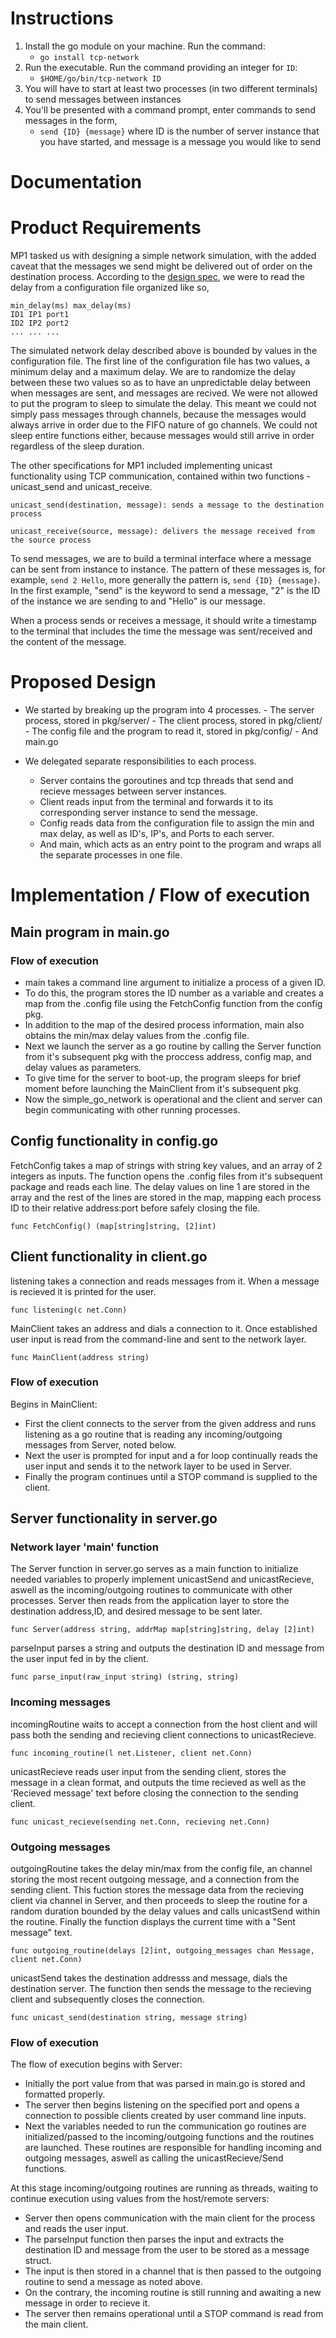 # Instructions

1. Install the go module on your machine. Run the command:
   - `go install tcp-network`
2. Run the executable. Run the command providing an integer for `ID`:
   - `$HOME/go/bin/tcp-network ID`
3. You will have to start at least two processes (in two different terminals) to send messages between instances
4. You'll be presented with a command prompt, enter commands to send messages in the form,
   - `send {ID} {message}` where ID is the number of server instance that you have started, and message is a message you would like to send

# Documentation

# Product Requirements

MP1 tasked us with designing a simple network simulation, with the added caveat that the messages we send might be delivered out of order on the destination process. According to the [design spec](https://docs.google.com/document/d/1qLuygCkNm5WbI_a-LBhVs95_BlTyEbFuOeM_CtxrDV0/), we were to read the delay from a configuration file organized like so,

```
min_delay(ms) max_delay(ms)
ID1 IP1 port1
ID2 IP2 port2
... ... ...
```

The simulated network delay described above is bounded by values in the configuration file. The first line of the configuration file has two values, a minimum delay and a maximum delay. We are to randomize the delay between these two values so as to have an unpredictable delay between when messages are sent, and messages are recived. We were not allowed to put the program to sleep to simulate the delay. This meant we could not simply pass messages through channels, because the messages would always arrive in order due to the FIFO nature of go channels. We could not sleep entire functions either, because messages would still arrive in order regardless of the sleep duration.

The other specifications for MP1 included implementing unicast functionality using TCP communication, contained within two functions - unicast_send and unicast_receive.

`unicast_send(destination, message): sends a message to the destination process`

`unicast_receive(source, message): delivers the message received from the source process`

To send messages, we are to build a terminal interface where a message can be sent from instance to instance. The pattern of these messages is, for example, `send 2 Hello`, more generally the pattern is, `send {ID} {message}`. In the first example, "send" is the keyword to send a message, "2" is the ID of the instance we are sending to and "Hello" is our message.

When a process sends or receives a message, it should write a timestamp to the terminal that includes the time the message was sent/received and the content of the message.

# Proposed Design

- We started by breaking up the program into 4 processes. - The server process, stored in pkg/server/ - The client process, stored in pkg/client/ - The config file and the program to read it, stored in pkg/config/ - And main.go

- We delegated separate responsibilities to each process. 
    - Server contains the goroutines and tcp threads that send and recieve messages between server instances. 
    - Client reads input from the terminal and forwards it to its corresponding server instance to send the message. 
    - Config reads data from the configuration file to assign the min and max delay, as well as ID's, IP's, and Ports to each server. 
    - And main, which acts as an entry point to the program and wraps all the separate processes in one file.


# Implementation / Flow of execution

## Main program in main.go

### Flow of execution

- main takes a command line argument to initialize a process of a given ID.
- To do this, the program stores the ID number as a variable and creates a map from the .config file using the FetchConfig function from the config pkg. 
- In addition to the map of the desired process information, main also obtains the min/max delay values from the .config file.
- Next we launch the server as a go routine by calling the Server function from it's subsequent pkg with the proccess address, config map, and delay values as parameters. 
- To give time for the server to boot-up, the program sleeps for brief moment before launching the MainClient from it's subsequent pkg.
- Now the simple_go_network is operational and the client and server can begin communicating with other running processes. 

## Config functionality in config.go

FetchConfig takes a map of strings with string key values, and an array of 2 integers as inputs. The function opens the .config files from it's subsequent package and reads each line. The delay values on line 1 are stored in the array and the rest of the lines are stored in the map, mapping each process ID to their relative address:port before safely closing the file.

    func FetchConfig() (map[string]string, [2]int)

## Client functionality in client.go

listening takes a connection and reads messages from it. When a message is recieved it is printed for the user.

    func listening(c net.Conn)

MainClient takes an address and dials a connection to it. Once established user input is read from the command-line and sent to the network layer.

    func MainClient(address string)
    
### Flow of execution

Begins in MainClient:

- First the client connects to the server from the given address and runs listening as a go routine that is reading any incoming/outgoing messages from Server, noted below.
- Next the user is prompted for input and a for loop continually reads the user input and sends it to the network layer to be used in Server.
- Finally the program continues until a STOP command is supplied to the client.

## Server functionality in server.go

### Network layer 'main' function

The Server function in server.go serves as a main function to initialize needed variables to properly implement unicastSend and unicastRecieve, aswell as the incoming/outgoing routines to communicate with other processes. Server then reads from the application layer to store the destination address,ID, and desired message to be sent later.

    func Server(address string, addrMap map[string]string, delay [2]int)
    
parseInput parses a string and outputs the destination ID and message from the user input fed in by the client.

    func parse_input(raw_input string) (string, string)

### Incoming messages
incomingRoutine waits to accept a connection from the host client and will pass both the sending and recieving client connections to unicastRecieve.
    
    func incoming_routine(l net.Listener, client net.Conn)
    
unicastRecieve reads user input from the sending client, stores the message in a clean format, and outputs the time recieved as well as the 'Recieved message' text before closing the connection to the sending client. 
    
    func unicast_recieve(sending net.Conn, recieving net.Conn)

### Outgoing messages

outgoingRoutine takes the delay min/max from the config file, an channel storing the most recent outgoing message, and a connection from the sending client. This fuction stores the message data from the recieving client via channel in Server, and then proceeds to sleep the routine for a random duration bounded by the delay values and calls unicastSend within the routine.  Finally the function displays the current time with a "Sent message" text.

    func outgoing_routine(delays [2]int, outgoing_messages chan Message, client net.Conn)
    
unicastSend takes the destination addresss and message, dials the destination server. The function then sends the message to the recieving client and subsequently closes the connection.

    func unicast_send(destination string, message string)

### Flow of execution

The flow of execution begins with Server:

- Initially the port value from that was parsed in main.go is stored and formatted properly.
- The server then begins listening on the specified port and opens a connection to possible clients created by user command line inputs. 
- Next the variables needed to run the communication go routines are initialized/passed to the incoming/outgoing functions and the routines are launched. These routines are responsible for handling incoming and outgoing messages, aswell as calling the unicastRecieve/Send functions.

At this stage incoming/outgoing routines are running as threads, waiting to continue execution using values from the host/remote servers:

- Server then opens communication with the main client for the process and reads the user input.
- The parseInput function then parses the input and extracts the destination ID and message from the user to be stored as a message struct.
- The input is then stored in a channel that is then passed to the outgoing routine to send a message as noted above.
- On the contrary, the incoming routine is still running and awaiting a new message in order to recieve it.
- The server then remains operational until a STOP command is read from the main client.

